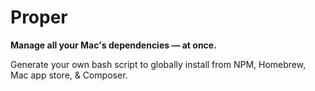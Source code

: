 # Proper

**Manage all your Mac's dependencies — at once.**

Generate your own bash script to globally install from NPM, Homebrew, Mac app store, & Composer.
